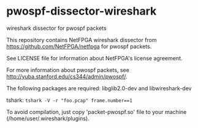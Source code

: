 # pwospf-dissector-wireshark
wireshark dissector for pwospf packets

This repository contains NetFPGA wireshark dissector from https://github.com/NetFPGA/netfpga for pwospf packets.

See LICENSE file for information about NetFPGA's license agreement.

For more information about pwospf packets, see http://yuba.stanford.edu/cs344/admin/pwospf/.

The following packages are required: libglib2.0-dev and libwireshark-dev

tshark: `tshark -V -r "foo.pcap" frame.number==1`

To avoid compilation, just copy 'packet-pwospf.so' file to your machine (/home/user/.wireshark/plugins).
